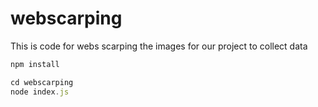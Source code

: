 # webscarping
This is code for webs scarping the images for our project to collect data
```js
npm install
```
```js
cd webscarping
node index.js
```
